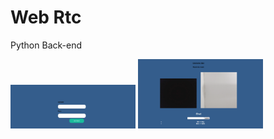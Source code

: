 
# Web Rtc
Python Back-end 	

<img src="images/homescreen.png" width="200">


<img src="images/Room.png" width="200">



